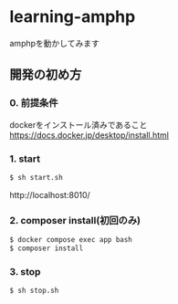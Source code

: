 # learning-amphp
amphpを動かしてみます

## 開発の初め方

### 0. 前提条件
dockerをインストール済みであること<br>
https://docs.docker.jp/desktop/install.html

### 1. start

```bash
$ sh start.sh
```

http://localhost:8010/


### 2. composer install(初回のみ)

```bash
$ docker compose exec app bash
$ composer install
```

### 3. stop

```bash
$ sh stop.sh
```